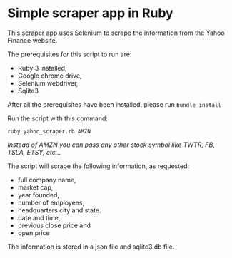 # Simple scraper app in Ruby

This scraper app uses Selenium to scrape the information from the Yahoo Finance website. 

The prerequisites for this script to run are:
* Ruby 3 installed, 
* Google chrome drive,
* Selenium webdriver,  
* Sqlite3

After all the prerequisites have been installed, please run `bundle install`

Run the script with this command:

`ruby yahoo_scraper.rb AMZN` 

_Instead of AMZN you can pass any other stock symbol like TWTR, FB, TSLA, ETSY, etc…_

The script will scrape the following information, as requested:
* full company name, 
* market cap, 
* year founded, 
* number of employees,
* headquarters city and state. 
* date and time, 
* previous close price and 
* open price 

The information is stored in a json file and sqlite3 db file. 